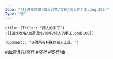 ```yaml
---
Icon: "![[游戏攻略/血源诅咒/奖杯/猎人的手工.png|30]]"
Type: "金"
---
```

```ad-common-gold-trophy
title: (Title:: "猎人的手工")
![[游戏攻略/血源诅咒/奖杯/猎人的手工.png|100]]

(Comment:: "获得所有特殊的猎人工具。")
```

#血源诅咒/奖杯 #奖杯 #奖杯/金
